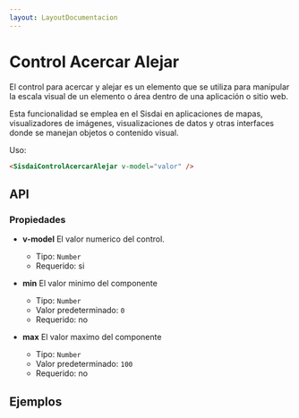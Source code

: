 ```yaml
---
layout: LayoutDocumentacion
---
```


# Control Acercar Alejar

El control para acercar y alejar es un elemento que se utiliza para manipular la escala visual de un elemento o área dentro de una aplicación o sitio web.

Esta funcionalidad se emplea en el Sisdai en aplicaciones de mapas, visualizadores de imágenes, visualizaciones de datos y otras interfaces donde se manejan objetos o contenido visual.

Uso:

```html
<SisdaiControlAcercarAlejar v-model="valor" />
```

<section id="api">

## API

### Propiedades

- **v-model**
  El valor numerico del control.
  - Tipo: `Number`
  - Requerido: si
- **min**
  El valor minimo del componente

  - Tipo: `Number`
  - Valor predeterminado: `0`
  - Requerido: no

- **max**
  El valor maximo del componente
  - Tipo: `Number`
  - Valor predeterminado: `100`
  - Requerido: no

</section>

<section id="ejemplos">

## Ejemplos

<utils-ejemplo-doc ruta="control-acercar-alejar/basico.vue"/>

</section>
